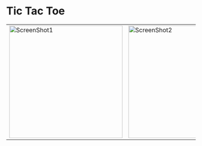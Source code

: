 # Tic Tac Toe

|                                                              |                                                              |
| ------------------------------------------------------------ | ------------------------------------------------------------ |
| <img width="301" alt="ScreenShot1" src="https://user-images.githubusercontent.com/58819390/105884005-7e812e00-5fd5-11eb-8bf3-9150d5860aed.png"> | <img width="301" alt="ScreenShot2" src="https://user-images.githubusercontent.com/58819390/105884017-84770f00-5fd5-11eb-9aab-65c05ea36d44.png"> |


